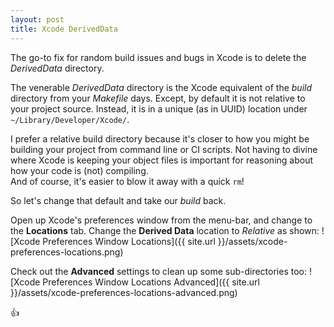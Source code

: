 ```yaml
---
layout: post
title: Xcode DerivedData
---
```


The go-to fix for random build issues and bugs in Xcode is to delete the *DerivedData* directory.

The venerable *DerivedData* directory is the Xcode equivalent of the *build* directory from your *Makefile* days. Except, by default it is not relative to your project source. Instead, it is in a unique (as in UUID) location under `~/Library/Developer/Xcode/`.

I prefer a relative build directory because it's closer to how you might be building your project from command line or CI scripts. Not having to divine where Xcode is keeping your object files is important for reasoning about how your code is (not) compiling.  
And of course, it's easier to blow it away with a quick `rm`!

So let's change that default and take our *build* back.

Open up Xcode's preferences window from the menu-bar, and change to the **Locations** tab. Change the **Derived Data** location to *Relative* as shown:
![Xcode Preferences Window Locations]({{ site.url }}/assets/xcode-preferences-locations.png)

Check out the **Advanced** settings to clean up some sub-directories too:
![Xcode Preferences Window Locations Advanced]({{ site.url }}/assets/xcode-preferences-locations-advanced.png)

:thumbsup:
